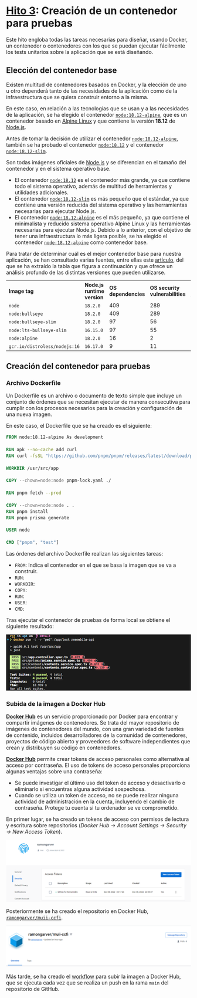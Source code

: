 # [Hito 3](https://jj.github.io/CC/documentos/proyecto/3.Docker): Creación de un contenedor para pruebas

Este hito engloba todas las tareas necesarias para diseñar, usando Docker, un contenedor o contenedores con los que se puedan ejecutar fácilmente los tests unitarios sobre la aplicación que se está diseñando.

## Elección del contenedor base

Existen multitud de contenedores basados en Docker, y la elección de uno u otro dependerá tanto de las necesidades de la aplicación como de la infraestructura que se quiera construir entorno a la misma.

En este caso, en relación a las tecnologías que se usan y a las necesidades de la aplicación, se ha elegido el contenedor [`node:18.12-alpine`](https://hub.docker.com/layers/library/node/18.12/images/sha256-5a73d75604f30ec5cc9ed44f2b9fad3beeedc3211a62a8b7ef86b0bfe10ee29b?context=explore), que es un contenedor basado en [Alpine Linux](https://www.alpinelinux.org/) y que contiene la versión **18.12** de [Node.js](https://nodejs.org/es/).

Antes de tomar la decisión de utilizar el contenedor [`node:18.12-alpine`](https://hub.docker.com/layers/library/node/18.12/images/sha256-5a73d75604f30ec5cc9ed44f2b9fad3beeedc3211a62a8b7ef86b0bfe10ee29b?context=explore), también se ha probado el contenedor [`node:18.12`](https://hub.docker.com/layers/library/node/18.12/images/sha256-5a73d75604f30ec5cc9ed44f2b9fad3beeedc3211a62a8b7ef86b0bfe10ee29b?context=explore) y el contenedor [`node:18.12-slim`](https://hub.docker.com/layers/library/node/18.12-slim/images/sha256-4f2bfa18008f5b8c201df4bfc847b50ed5306bd0ff52343b2c82c568a677575c?context=explore).

Son todas imágenes oficiales de [Node.js](https://nodejs.org/es/) y se diferencian en el tamaño del contenedor y en el sistema operativo base.

- El contenedor [`node:18.12`](https://hub.docker.com/layers/library/node/18.12/images/sha256-5a73d75604f30ec5cc9ed44f2b9fad3beeedc3211a62a8b7ef86b0bfe10ee29b?context=explore)  es el contenedor más grande, ya que contiene todo el sistema operativo, además de multitud de herramientas y utilidades adicionales.
- El contenedor [`node:18.12-slim`](https://hub.docker.com/layers/library/node/18.12-slim/images/sha256-4f2bfa18008f5b8c201df4bfc847b50ed5306bd0ff52343b2c82c568a677575c?context=explore) es más pequeño que el estándar, ya que contiene una versión reducida del sistema operativo y las herramientas necesarias para ejecutar Node.js.
- El contenedor [`node:18.12-alpine`](https://hub.docker.com/layers/library/node/18.12/images/sha256-5a73d75604f30ec5cc9ed44f2b9fad3beeedc3211a62a8b7ef86b0bfe10ee29b?context=explore) es el más pequeño, ya que contiene el minimalista y reducido sistema operativo Alpine Linux y las herramientas necesarias para ejecutar Node.js. Debido a lo anterior, con el objetivo de tener una infraestructura lo más ligera posible, se ha elegido el contenedor [`node:18.12-alpine`](https://hub.docker.com/layers/library/node/18.12/images/sha256-5a73d75604f30ec5cc9ed44f2b9fad3beeedc3211a62a8b7ef86b0bfe10ee29b?context=explore) como contenedor base.

Para tratar de determinar cuál es el mejor contenedor base para nuestra aplicación, se han consultado varias fuentes, entre ellas este [artículo](https://snyk.io/blog/choosing-the-best-node-js-docker-image/), del que se ha extraído la tabla que figura a continuación y que ofrece un análisis profundo de las distintas versiones que pueden utilizarse.

|     |     |     |     |     |     |     |     |     |     |
| --- | --- | --- | --- | --- | --- | --- | --- | --- | --- |
| **Image tag** | **Node.js runtime version** | **OS dependencies** | **OS security vulnerabilities** | **High and Critical vulnerabilities** | **Medium vulnerabilities** | **Low vulnerabilities** | **Node.js runtime vulnerabilities** | **Image size** | **Yarn available** |
| `node` | `18.2.0` | 409 | 289 | 54  | 18  | 217 | 7   | 952MB | Yes |
| `node:bullseye` | `18.2.0` | 409 | 289 | 54  | 18  | 217 | 7   | 952MB | Yes |
| `node:bullseye-slim` | `18.2.0` | 97  | 56  | 4   | 8   | 44  | 7   | 246MB | Yes |
| `node:lts-bullseye-slim` | `16.15.0` | 97  | 55  | 4   | 7   | 44  | 6   | 188MB | Yes |
| `node:alpine` | `18.2.0` | 16  | 2   | 2   | 0   | 0   | 0   | 178MB | Yes |
| `gcr.io/distroless/nodejs:16` | `16.17.0` | 9   | 11  | 0   | 0   | 11  | 0   | 112MB | No  |

## Creación del contenedor para pruebas

### Archivo Dockerfile

Un Dockerfile es un archivo o documento de texto simple que incluye un conjunto de órdenes que se necesitan ejecutar de manera consecutiva para cumplir con los procesos necesarios para la creación y configuración de una nueva imagen.

En este caso, el Dockerfile que se ha creado es el siguiente:

```Dockerfile
FROM node:18.12-alpine As development

RUN apk --no-cache add curl
RUN curl -fsSL "https://github.com/pnpm/pnpm/releases/latest/download/pnpm-linuxstatic-x64" -o /bin/pnpm; chmod +x /bin/pnpm;

WORKDIR /usr/src/app

COPY --chown=node:node pnpm-lock.yaml ./

RUN pnpm fetch --prod

COPY --chown=node:node . .
RUN pnpm install
RUN pnpm prisma generate

USER node

CMD ["pnpm", "test"]
```

Las órdenes del archivo Dockerfile realizan las siguientes tareas:

- `FROM`: Indica el contenedor en el que se basa la imagen que se va a construir.
- `RUN`:
- `WORKDIR`:
- `COPY`:
- `RUN`:
- `USER`:
- `CMD`:

Tras ejecutar el contenedor de pruebas de forma local se obtiene el siguiente resultado:

![Ejecución del contenedor de pruebas](./img/test-container-execution.png)

### Subida de la imagen a Docker Hub

[**Docker Hub**](https://hub.docker.com/) es un servicio proporcionado por Docker para encontrar y compartir imágenes de contenedores. Se trata del mayor repositorio de imágenes de contenedores del mundo, con una gran variedad de fuentes de contenido, incluidos desarrolladores de la comunidad de contenedores, proyectos de código abierto y proveedores de software independientes que crean y distribuyen su código en contenedores.

[**Docker Hub**](https://hub.docker.com/) permite crear tokens de acceso personales como alternativa al acceso por contraseña. El uso de tokens de acceso personales proporciona algunas ventajas sobre una contraseña:

- Se puede investigar el último uso del token de acceso y desactivarlo o eliminarlo si encuentras alguna actividad sospechosa.
- Cuando se utiliza un token de acceso, no se puede realizar ninguna actividad de administración en la cuenta, incluyendo el cambio de contraseña. Protege tu cuenta si tu ordenador se ve comprometido.

En primer lugar, se ha creado un tokens de acceso con permisos de lectura y escritura sobre repositorios (*Docker Hub → Account Settings → Security → New Access Token*).

![Creación de un token de acceso](./img/docker-hub-access-token.png)

Posteriormente se ha creado el repositorio en Docker Hub, [`ramongarver/muii-ccfi`](https://hub.docker.com/r/ramongarver/muii-ccfi).

![Creación de un repositorio](./img/docker-hub-repository.png)

Más tarde, se ha creado el [workflow](https://github.com/ramongarver/MUII-CCFI/blob/main/.github/workflows/publish-docker-api.yml) para subir la imagen a Docker Hub, que se ejecuta cada vez que se realiza un push en la rama `main` del repositorio de GitHub.
